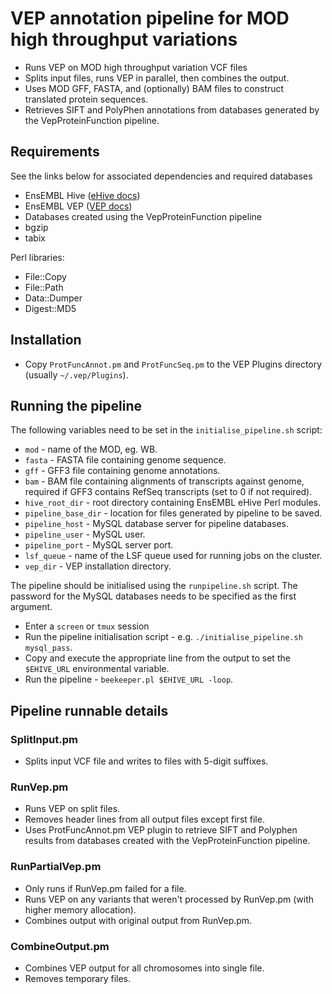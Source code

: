 # VEP annotation pipeline for MOD high throughput variations

- Runs VEP on MOD high throughput variation VCF files
- Splits input files, runs VEP in parallel, then combines the output.
- Uses MOD GFF, FASTA, and (optionally) BAM files to construct translated protein sequences.
- Retrieves SIFT and PolyPhen annotations from databases generated by the VepProteinFunction pipeline.


## Requirements

See the links below for associated dependencies and required databases

- EnsEMBL Hive ([eHive docs](https://ensembl-hive.readthedocs.io/en/version2.5/quickstart/install.html))
- EnsEMBL VEP ([VEP docs](https://m.ensembl.org/info/docs/tools/vep/script/vep_download.html#installer))
- Databases created using the VepProteinFunction pipeline
- bgzip
- tabix

Perl libraries:
- File::Copy
- File::Path
- Data::Dumper
- Digest::MD5


## Installation

- Copy `ProtFuncAnnot.pm` and `ProtFuncSeq.pm` to the VEP Plugins directory (usually `~/.vep/Plugins`).


## Running the pipeline


The following variables need to be set in the `initialise_pipeline.sh` script:
- `mod` - name of the MOD, eg. WB.
- `fasta` - FASTA file containing genome sequence.
- `gff` - GFF3 file containing genome annotations.
- `bam` - BAM file containing alignments of transcripts against genome, required if GFF3 contains RefSeq transcripts (set to 0 if not required).
- `hive_root_dir` - root directory containing EnsEMBL eHive Perl modules.
- `pipeline_base_dir` - location for files generated by pipeline to be saved.
- `pipeline_host` - MySQL database server for pipeline databases.
- `pipeline_user` - MySQL user.
- `pipeline_port` - MySQL server port.
- `lsf_queue` - name of the LSF queue used for running jobs on the cluster.
- `vep_dir` - VEP installation directory.

The pipeline should be initialised using the `runpipeline.sh` script.  The password for the MySQL databases needs to be specified as the first argument.
- Enter a `screen` or `tmux` session
- Run the pipeline initialisation script - e.g. `./initialise_pipeline.sh mysql_pass`.
- Copy and execute the appropriate line from the output to set the `$EHIVE_URL` environmental variable.
- Run the pipeline - `beekeeper.pl $EHIVE_URL -loop`.


## Pipeline runnable details

### SplitInput.pm

- Splits input VCF file and writes to files with 5-digit suffixes.


### RunVep.pm

- Runs VEP on split files.
- Removes header lines from all output files except first file.
- Uses ProtFuncAnnot.pm VEP plugin to retrieve SIFT and Polyphen results from databases created with the VepProteinFunction pipeline.


### RunPartialVep.pm

- Only runs if RunVep.pm failed for a file.
- Runs VEP on any variants that weren't processed by RunVep.pm (with higher memory allocation).
- Combines output with original output from RunVep.pm.


### CombineOutput.pm

- Combines VEP output for all chromosomes into single file.
- Removes temporary files.

